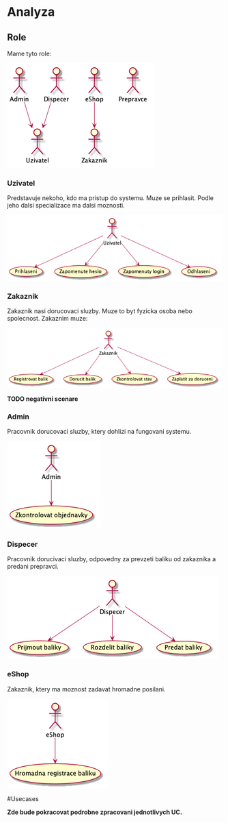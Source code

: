 # Analyza


## Role

Mame tyto role:

![Actors](./actors.png "Role")

### Uzivatel

Predstavuje nekoho, kdo ma pristup do systemu. Muze se prihlasit. Podle jeho dalsi specializace ma dalsi moznosti.

![Co muze delat Uzivatel](./ucs-uzivatel.png "UCS for Uzivatel")

### Zakaznik

Zakaznik nasi dorucovaci sluzby. Muze to byt fyzicka osoba nebo spolecnost. Zakaznim muze:

![Co muze delat Zakaznik](./ucs-zakaznik.png "UCS for Zakaznik")

**TODO negativni scenare**

### Admin

Pracovnik dorucovaci sluzby, ktery dohlizi na fungovani systemu.

![Co muze delat Admin](./ucs-admin.png "UCS for Admin")

### Dispecer

Pracovnik dorucivaci sluzby, odpovedny za prevzeti baliku od zakaznika a predani prepravci.

![Co muze delat Despecer](./ucs-dispecer.png "UCS for Dispecer")

### eShop

Zakaznik, ktery ma moznost zadavat hromadne posilani.

![Co muze delat eShop](./ucs-eshop.png "UCS for eShop")
 
#Usecases

**Zde bude pokracovat podrobne zpracovani jednotlivych UC.**



